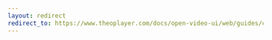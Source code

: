 ```yaml
---
layout: redirect
redirect_to: https://www.theoplayer.com/docs/open-video-ui/web/guides/custom-ui/
---
```


